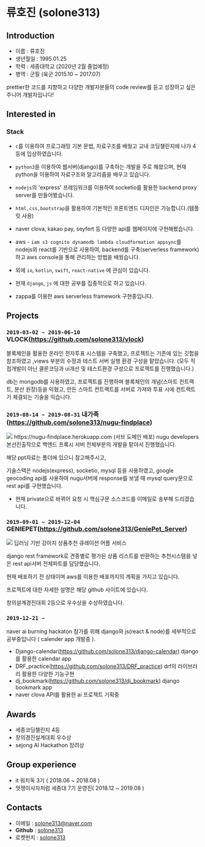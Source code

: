 # **류호진** (solone313)

## Introduction
- 이름 : 류호진
- 생년월일 : 1995.01.25
- 학력 : 세종대학교 (2020년 2월 졸업예정)
- 병역 : 군필 (육군 2015.10 ~ 2017.07)

prettier한 코드를 지향하고 다양한 개발자분들의 code review를 듣고 성장하고 싶은 주니어 개발자입니다!
## Interested in
### Stack

- `c`를 이용하여 프로그래밍 기본 문법, 자료구조를 배웠고 교내 코딩챌린지에 나가 4등에 입상하였습니다.

- `python3`을 이용하여 웹서버(django)를 구축하는 개발을 주로 해왔으며, 현재 python을 이용하여 자료구조와 알고리즘을 배우고 있습니다.

- `nodejs`의 'express' 프레임워크를 이용하여 socketio를 활용한 backend proxy server를 만들어봤습니다.

- `html,css,bootstrap`을 활용하여 기본적인 프론트엔드 디자인은 가능합니다.(템플릿 사용)

- naver clova, kakao pay, seyfert 등 다양한 api를 웹페이지에 구현해봤습니다.

- aws - `iam s3 cognito dynamodb lambda cloudformation appsync`를 nodejs와 react를 기반으로 사용하여, backend를 구축(serverless framework)하고 aws console을 통해 관리하는 방법을 배웠습니다.

- 외에 `io`, `kotlin`, `swift`, `react-native` 에 관심이 있습니다.

- 현재 `django`, `js` 에 대한 공부를 집중적으로 하고 있습니다.

- zappa를 이용한 aws serverless framework 구현중입니다.


## Projects

### `2019-03-02 ~ 2019-06-10` VLOCK(https://github.com/solone313/vlock) 

블록체인을 활용한 온라인 전자투표 시스템을 구축했고, 프로젝트는 기존에 있는 깃헙을 참조하였고 
,views 부분의 수정과 테스트 서버 실행 환경 구성을 맡았습니다. (모두 직접개발이 아닌 클론코딩과 ui개선 및 테스트환경 구성으로 프로젝트를 진행했습니다.)


db는 mongodb를 사용하였고, 프로젝트를 진행하며 블록체인의 개념(스마트 컨트랙트, 분산 원장)등을 익혔고, 
만든 스마트 컨트랙트를 서버로 가져와 투표 시에 컨트랙트가 체결되는 기술을 익습니다.


### `2019-08-14 ~ 2019-08-31` 내가족(https://github.com/solone313/nugu-findplace)

<img src="https://i.postimg.cc/Kv5YJZQ4/image.png">
https://nugu-findplace.herokuapp.com (서브 도메인 배포)
nugu developers 본선진출작으로 백엔드 프록시 서버 전체부분의 개발을 맡아서 진행했습니다.

해당 ppt자료는 폴더에 있으니 참고해주시고,

기술스택은 nodejs(express), socketio, mysql 등을 사용하였고, google geocoding api를 사용하여 nugu서버에 response를 보낼 때
mysql query문으로 rest api를 구현했습니다.

- 현재 private으로 바뀌어 요청 시 핵심구문 소스코드를 이메일로 송부해 드리겠습니다.

### `2019-09-01 ~ 2019-12-04` GENIEPET(https://github.com/solone313/GeniePet_Server)

<img src="https://i.postimg.cc/HLzjnTcf/Shared-Screenshot.jpg">
딥러닝 기반 강아지 상품추천 큐레이션 어플 서비스

django rest framework로 견종별로 평가된 상품 리스트를 반환하는 추천시스템을 넣은 rest api서버 전체파트를 담당했습니다.

현재 배포하기 전 상태이며 aws를 이용한 배포까지의 계획을 가지고 있습니다.

프로젝트에 대한 자세한 설명은 해당 github 사이트에 있습니다. 

창의설계경진대회 2등으로 우수상을 수상하였습니다.

### ` 2019-12-21 ~ ` 

naver ai burning hackaton 참가를 위해 django와 js(react & node)를 세부적으로 공부중입니다 ( calender app 개발중 ).
- Django-calendar(https://github.com/solone313/django-calendar) django를 활용한 calendar app
- DRF_practice(https://github.com/solone313/DRF_practice) drf의 라이브러리 활용한 다양한 기능구현
- dj_bookmark(https://github.com/solone313/dj_bookmark) django bookmark app
- naver clova API를 활용한 ai 프로젝트 기획중


## Awards
- 세종코딩챌린지 4등
- 창의경진설계대회 우수상
- sejong AI Hackathon 장려상

## Group experience
- it 워치독 3기 ( 2018.06 ~ 2018.08 )
- 멋쟁이사자처럼 세종대 7기 운영진( 2018.12 ~ 2019.08 )

## Contacts

- 이메일 : solone313@naver.com
- **Github** : [solone313](https://github.com/solone313)
- 로켓펀치 : [solone313](https://www.rocketpunch.com/@wjstk1233)

